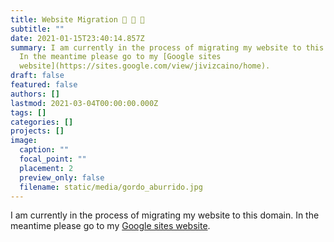 ```yaml
---
title: Website Migration 🐌 🐌 🐌
subtitle: ""
date: 2021-01-15T23:40:14.857Z
summary: I am currently in the process of migrating my website to this domain.
  In the meantime please go to my [Google sites
  website](https://sites.google.com/view/jivizcaino/home).
draft: false
featured: false
authors: []
lastmod: 2021-03-04T00:00:00.000Z
tags: []
categories: []
projects: []
image:
  caption: ""
  focal_point: ""
  placement: 2
  preview_only: false
  filename: static/media/gordo_aburrido.jpg
---
```

I am currently in the process of migrating my website to this domain. In the meantime please go to my [Google sites website](https://sites.google.com/view/jivizcaino/home).

